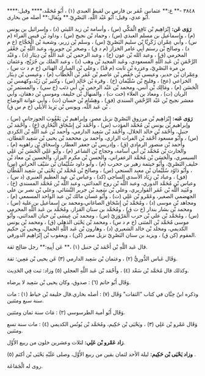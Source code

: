 ٣٨٤٨ -** ع:** عثمانبن عُمَر بن فارس بن لقيط العبدي (١) ، أَبُو مُحَمَّد،**** وقيل:**** أَبُو عدي، وقيل: أَبُو عَبْد اللَّهِ، البَصْرِيّ.** ويُقال:** أصله من بخارى.

**رَوَى عَن:** إِبْرَاهِيم بْن نَافِع الْمَكِّي (س) ، وأسامة بْن زيد الليثي (د) ، وإسرائيل بن يونس (م) ، وإسماعيل بن مسلم العبذي (س) ، وحماد بْن نجيح (س) ، وداود بْن قيس الفراء (م س) ، وأبي عِمْران زَكَرِيَّا بْن سليم البَصْرِيّ (س) ، وسلم بْن زرير، وشعبة بْن الْحَجَّاج (خ م د) ، وصالح بْن رستم أَبِي عامر الخزاز (م د ق) ، وصخر بْن جويرية، وعبد اللَّهِ بْن جَعْفَر المخرمي (ق) ، وعبد الله بْن عون (خ) ، وعبد الرحمن بْن عَبد اللَّهِ بْن دِينَار (د) ، وعَبْد الرَّحْمَنِ بْن عَبد اللَّهِ المسعودي، وعَبد المجيد بْن وهب (د) ، وعبد الملك بن جُرَيْج، وعثمان بن مرة البَصْرِيّ، وعزرة بْن ثابت (م قَدْ) ، وعلي بْن المبارك الهنائي (خ م د ت س) ، وعِمْران بْن حدير، وعيسى بْن حَفْص بْن عاصم بْن عُمَر بْن الْخَطَّاب (م) ، وعيسى بْن دِينَار الخزاعي (عخ) ، وفليح بْن سُلَيْمان (خ) . وقرة بْن خَالِد (س) ، وكثير بْن زَيْد،وكهمس بْن الْحَسَن (م) ، ومَالِك بْن أنس، ومحمد بْن عَبْد الرحمن بْن أَبي ذئب (خ سي) ، والمستمر بْن الريان (ت) ، ومعاذ بن العلاء (خت ت) ، والمنهال بْن خليفة، وموسى بْن دهقان، وأبي معشر نجيح بْن عَبْد الرَّحْمَنِ السندي (فق) ، وهِشَام بْن حسان (ت) ، وأبي عوانة الوضاح بْن عَبد اللَّه، ويونس بْن يَزِيدَ الأيلي (خ م س ق) .

**رَوَى عَنه:** إِبْرَاهِيم بْن مرزوق البَصْرِيّ نزيل مصر، وإبراهيم بْن يَعْقُوبَ الجوزجاني (س) ، وإبراهيم بْن يونس بْن مُحَمَّد المؤدب (س) ، وأَحْمَد بْن إِسْحَاق الْبُخَارِي (خ) ، وأَحْمَد بْن حنبل، وأَحْمَد بْن خالد الخلال، وأَحْمَد بْن سَعِيد الدارمي، وأحمد بْن عَبد اللَّهِ بْن الكردي (س) ، وأَبُو مسعود أَحْمَد بْن الفرات الرازي، وأحمد بن مححمد بْن يحيى بْن سَعِيد القطان، وأحمد بْن منصور الرمادي (ق) ، وإدريس بْن جعفر العطار، وإسحاق بْن راهويه (م) ، والحارث بْن مُحَمَّد بْن أَبي أسامة، وحجاج بْن الشاعر (م) ، وأَبُو عَلِي الْحَسَن بْن عَلِي السيسري، والْحَسَن بْن مُحَمَّد الزعفراني، والحسن بْن مكرم البزاز، والحسين بْن معاذ بْن خليف البَصْرِيّ، وأَبُو خيثمة زهير بن ححرب (م) ، وأبو داود سُلَيْمان بْن سَيْف الحراني (س) ، وأَبُو دَاوُد سُلَيْمان بْن معبد السنجي (س) ، وصالح بْن مُحَمَّد بْن يَحْيَى بْن سَعِيد الْقَطَّان (فق) ، وعباد بْن زِيَاد الأسدي الساجي (كد) ، وعباس بْن عبد العظيم العنبري (د س) ، وعباس بْن مُحَمَّد الدوري، وعبد اللَّه بْن روح المدائني، وعبد اللَّه بْن مُحَمَّد المسندي (خ) ، وعُبَيد اللَّه بْن عُمَر القواريري، وعلي بْن سَعِيد بْن جرير النَّسَائي، وعلي بْن نصر بن علي الجهضمي الصغير، وعَمْرو بْن عَلِي (ت) ، وأَبُو غسان مالك بْن عبد الواحد المسمعي (م) ، ومجاهد بْن موسى (د) ، ومُحَمَّد بْن إِسْحَاق الصاغاني،ومحمد بن إِسماعيل بن علية (س) ، ومحمد بْن بشار بندار (خ ت ق) ، ومُحَمَّد بن سنان القزاز، ومُحَمَّد بن عَبد اللَّهِ المخرمي (س) ، ومُحَمَّد بْن علي بْن حرب الْمَرْوَزِيّ (س) ، ومحمد بْن عِيسَى بْن حيان المدائني، وأَبُو موسى مُحَمَّد بْن المثنى (خ م د س) ، ومحمد بْن يَحْيَى الذهلي (ق) ، ومحمد بْن يونس الكديمي، ومخلد بْن خالد الشعيري (د) ، وهارون بْن عَبد اللَّهِ الحمال، ويحيى بْن حكيم المقوم (كن ق) ، ويزيد بن سنان البَصْرِيّ نزيل مصر (كن) ، ويعقوب بْن إِبْرَاهِيم الدورقي.

قال عَبد اللَّهِ بْن أَحْمَد بْن حنبل (١) ،** عَن أَبِيهِ:** رجل صَالِح ثقة.

وَقَال عَباس الدُّورِيُّ (٢) ، وعثمان بْن سَعِيد الدارمي (٣) عَن يحيى بْن مَعِين: ثقة.

وكذلك قال مُحَمَّد بْن سَعْد (٤) ، وأَحْمَد بْن عَبد اللَّهِ العجلي (٥) وزاد: ثبت فِي الحَدِيث.

وَقَال أَبُو حاتم (٦) : صدوق، وكان يحيى بْن سَعِيد لا يرضاه.

وذكره ابنُ حِبَّان في كتاب "الثقات" وَقَال (٧) : أصله بخاري.قال خليفة بْن خياط (١) : مات سنة سبع ومئتين.

وَقَال أَبُو أمية الطرسوسي (٢) : مَاتَ سنة ثمان ومئتين.

وَقَال عَمْرو بْن عَلِي (٣) ، ويَحْيَى بْن حَكِيم، ومُحَمَّد بْن يُونُس الكديمي (٤) : مات سنة تسع ومئتين.

**زاد عَمْرو بْن عَلِي:** لثلاث وعشرين خلون من ربيع الأَوَّل.

**وزاد يَحْيَى بْن حَكِيم:** ليلة الأحد لثمان بقين من ربيع الأَوَّل، وصلى عَلَيْهِ يَحْيَى بْن أكثم (٥) .

روى له الْجَمَاعَة.